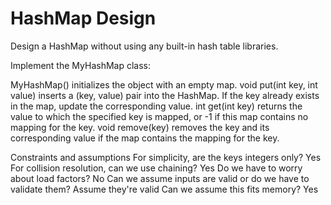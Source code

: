 # HashMap Design

Design a HashMap without using any built-in hash table libraries.

Implement the MyHashMap class:

MyHashMap() initializes the object with an empty map.
void put(int key, int value) inserts a (key, value) pair into the HashMap. If the key already exists in the map, update the corresponding value.
int get(int key) returns the value to which the specified key is mapped, or -1 if this map contains no mapping for the key.
void remove(key) removes the key and its corresponding value if the map contains the mapping for the key.

Constraints and assumptions
For simplicity, are the keys integers only?
Yes
For collision resolution, can we use chaining?
Yes
Do we have to worry about load factors?
No
Can we assume inputs are valid or do we have to validate them?
Assume they're valid
Can we assume this fits memory?
Yes
